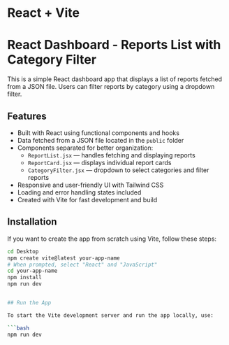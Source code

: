 # React + Vite

# React Dashboard - Reports List with Category Filter

This is a simple React dashboard app that displays a list of reports fetched from a JSON file. Users can filter reports by category using a dropdown filter.

## Features

- Built with React using functional components and hooks
- Data fetched from a JSON file located in the `public` folder
- Components separated for better organization:
  - `ReportList.jsx` — handles fetching and displaying reports
  - `ReportCard.jsx` — displays individual report cards
  - `CategoryFilter.jsx` — dropdown to select categories and filter reports
- Responsive and user-friendly UI with Tailwind CSS
- Loading and error handling states included
- Created with Vite for fast development and build

## Installation

If you want to create the app from scratch using Vite, follow these steps:

````bash
cd Desktop
npm create vite@latest your-app-name
# When prompted, select "React" and "JavaScript"
cd your-app-name
npm install
npm run dev


## Run the App

To start the Vite development server and run the app locally, use:

```bash
npm run dev
````
